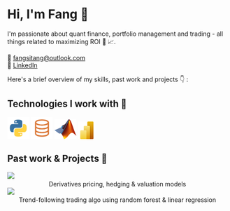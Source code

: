 # Hi, I'm Fang 👋
I'm passionate about quant finance, portfolio management and trading - all things related to maximizing ROI 🫡 📈. 

📩 fangsitang@outlook.com <br>
👤 <a href="https://www.linkedin.com/in/fangsitang" target="_blank">LinkedIn</a>

Here's a brief overview of my skills, past work and projects 👇 :

## Technologies I work with 🔧

<p>
  <img src="images/logo_python.jpg" alt="Python" width="50" height="50">
  <img src="images/logo_slq.png" alt="SQL" width="50" height="50">
  <img src="images/logo_matlab.png" alt="Matlab" width="50" height="45">
  <img src="images/logo_powerbi.png" alt="Power BI" width="40" height="40">
</p>

## Past work & Projects 🚀

<p float="left">
  <a href="https://github.com/fangsitang/derivatives">
    <img src="images/stock_market_bw.png" width="300" />
  </a>
  <br>
  <span style="display: block; text-align: center;">Derivatives pricing, hedging & valuation models</span>

  <a href="https://github.com/fangsitang/derivatices">
    <img src="images/stock_market_bw.png" width="300" />
  </a>
  <br>
  <span style="display: block; text-align: center;">Trend-following trading algo using random forest & linear regression</span>
</p>

  


